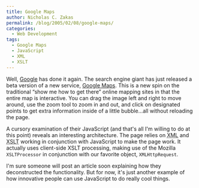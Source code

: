 ```yaml
---
title: Google Maps
author: Nicholas C. Zakas
permalink: /blog/2005/02/08/google-maps/
categories:
  - Web Development
tags:
  - Google Maps
  - JavaScript
  - XML
  - XSLT
---
```

Well, <a title="Google" rel="external" href="http://www.google.com">Google</a> has done it again. The search engine giant has just released a beta version of a new service, <a title="Google Maps" rel="external" href="http://maps.google.com">Google Maps</a>. This is a new spin on the traditional &#8220;show me how to get there&#8221; online mapping sites in that the entire map is interactive. You can drag the image left and right to move around, use the zoom tool to zoom in and out, and click on designated points to get extra information inside of a little bubble&#8230;all without reloading the page.

A cursory examination of their JavaScript (and that's all I'm willing to do at this point) reveals an interesting architecture. The page relies on <acronym title="eXtensible Markup Language">XML</acronym> and <acronym title="eXtensible Style sheet Language Transformations">XSLT</acronym> working in conjunction with JavaScript to make the page work. It actually uses client-side XSLT processing, making use of the Mozilla `XSLTProcessor` in conjunction with our favorite object, `XMLHttpRequest`.

I'm sure someone will post an article soon explaining how they deconstructed the functionality. But for now, it's just another example of how innovative people can use JavaScript to do really cool things.
